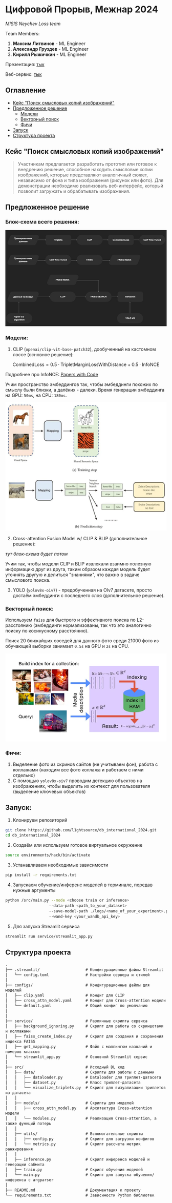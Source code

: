 # Цифровой Прорыв, Межнар 2024

*MISIS Neychev Loss team*

Team Members:
1) **Максим Литвинов** - ML Engineer
2) **Александр Груздев** - ML Engineer
3) **Кирилл Рыжичкин** - ML Engineer

Презентация: [тык](https://drive.google.com/file/d/1zOz4nsKbn5RV8hAvh9ah2qv7O2Vfx8ef/view?usp=sharing)

Веб-сервис: [тык](http://fotorientir.itatmisis.ru:8501/)

## Оглавление

- [Кейс "Поиск смысловых копий изображений"](#кейс-поиск-смысловых-копий-изображений)
- [Предложенное решение](#предложенное-решение)
  - [Модели](#модели)
  - [Векторный поиск](#векторный-поиск)
  - [Фичи](#фичи)
- [Запуск](#запуск)
- [Структура проекта](#структура-проекта)

## Кейс "Поиск смысловых копий изображений"

> Участникам предлагается разработать прототип или готовое к внедрению решение, способное находить смысловые копии изображений, которые представляют аналогичный сюжет, независимо от фона и типа изображения (рисунок или фото). Для демонстрации необходимо реализовать веб-интерфейс, который позволит загружать и обрабатывать изображения.

## Предложенное решение

### Блок-схема всего решения:

![scheme](img/scheme.jpg)

### Модели:
1) CLIP (`openai/clip-vit-base-patch32`), дообученный на кастомном лоссе (основное решение):

$$
\text{CombinedLoss} = 0.5 \cdot \text{TripletMarginLossWithDistance} + 0.5 \cdot \text{InfoNCE}
$$

Подробнее про InfoNCE: [Papers with Code](https://paperswithcode.com/method/infonce)

Учим пространство эмбеддингов так, чтобы эмбеддинги похожих по смыслу были близки, а далёких - далеки.
Время генерации эмбеддинга на GPU: `50ms`, на CPU: `180ms`.

![clip](img/clip.webp)

2) Cross-attention Fusion Model w/ CLIP & BLIP (дополнительное решение):

*тут блок-схема будет потом*

Учим так, чтобы модели CLIP и BLIP извлекали взаимно полезную информацию друг из друга, таким образом каждая модель будет уточнять другую и делиться "знаниями", что важно в задаче смыслового поиска.

3) YOLO (`yolov8x-oiv7`) - предобученная на OIv7 датасете, просто достаём эмбеддинги с последнего слоя (дополнительное решение).

### Векторный поиск:

Используем `faiss` для быстрого и эффективного поиска по L2-расстоянию (эмбеддинги нормализованы, так что это аналогично поиску по косинусному расстоянию).

Поиск 20 ближайших соседей для данного фото среди 21000 фото из обучающей выборки занимает `0.5s` на GPU и `2s` на CPU.

![faiss](img/faiss.webp)

### Фичи:

1) Выделение фото из скринов сайтов (не учитываем фон), работа с коллажами (находим все фото коллажа и работаем с ними отдельно)
2) С помощью `yolov8x-oiv7` проводим детекцию объектов на изображениях, чтобы выделить их контекст для пользователя (выделение ключевых объектов)

## Запуск:

1) Клонируем репозиторий 
```bash
git clone https://github.com/l1ghtsource/db_international_2024.git
cd db_international_2024
```
2) Создаём или используем готовое виртуальное окружение 
```bash
source environments/hack/bin/activate
```
3) Устанавливаем необходимые зависимости
```bash
pip install -r requirements.txt
```
4) Запускаем обучение/инференс моделей в терминале, передав нужные аргументы
```bash
python /src/main.py --mode <choose train or inference> 
                   --data-path <path_to_your_dataset> 
                   --save-model-path ./logs/<name_of_your_experiment>.pth 
                   --wand-key <your_wandb_api_key>
``` 
5) Для запуска Streamlit сервиса
```bash
streamlit run service/streamlit_app.py
```

## Структура проекта

```
.
├── .streamlit/                    # Конфигурационные файлы Streamlit
│   └── config.toml                # Настройки сервера и стилей
│
├── configs/                       # Конфигурационные файлы для моделей
│   ├── clip.yaml                  # Конфиг для CLIP 
│   ├── cross_attn_model.yaml      # Конфиг для Cross-attention модели
│   └── default.yaml               # Общий конфиг по умолчанию
│
│
├── service/                       # Различные скрипты сервиса
│   ├── background_ignoring.py     # Скрипт для работы со скриншотами и коллажами
│   ├── faiss_create_index.py      # Скрипт для создания и сохранения индекса FAISS
│   ├── get_mapping.py             # Файл с маппингом названий и номеров классов
│   └── streamlit_app.py           # Основной Streamlit сервис
│
├── src/                           # Исходный DL код
│   ├── data/                      # Скрипты для работы с данными
│   │   ├── dataloader.py          # Dataloader для триплет-датасета
│   │   ├── dataset.py             # Класс триплет-датасета
│   │   └── visualize_triplets.py  # Скрипт для визуализации триплетов из датасета
│   │
│   ├── models/                    # Скрипты для моделей
│   │   ├── cross_attn_model.py    # Архитектура Cross-attention модели
│   │   └── modules.py             # Реализация Cross-attention, а также функций потерь
│   │
│   ├── utils/                     # Вспомогательные скрипты
│   │   ├── config.py              # Скрипт для загрузки конфигов
│   │   └── metrics.py             # Скрипт рассчета метрик ранжирования
│   │  
│   ├── inference.py               # Скрипт инференса моделей и генерации сабмита
│   ├── train.py                   # Скрипт обучения моделей
│   └── main.py                    # Скрипт для запуска обучения/инференса с argparser
│
├── README.md                      # Документация к проекту           
└── requirements.txt               # Зависимости Python библиотек
```
